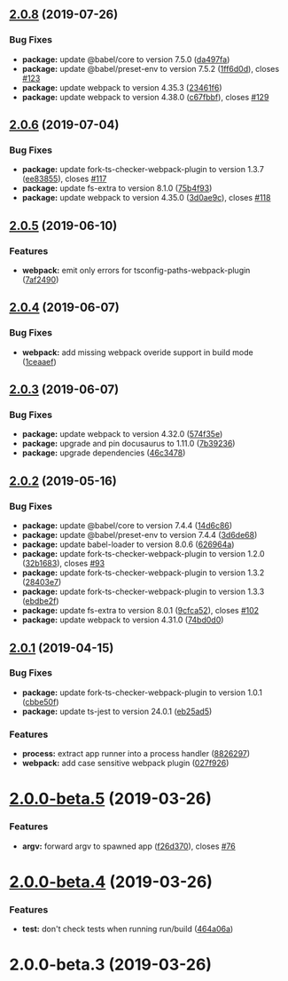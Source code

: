 ## [2.0.8](https://github.com/liangchunn/typescript-node-scripts/compare/v2.0.6...v2.0.8) (2019-07-26)


### Bug Fixes

* **package:** update @babel/core to version 7.5.0 ([da497fa](https://github.com/liangchunn/typescript-node-scripts/commit/da497fa))
* **package:** update @babel/preset-env to version 7.5.2 ([1ff6d0d](https://github.com/liangchunn/typescript-node-scripts/commit/1ff6d0d)), closes [#123](https://github.com/liangchunn/typescript-node-scripts/issues/123)
* **package:** update webpack to version 4.35.3 ([23461f6](https://github.com/liangchunn/typescript-node-scripts/commit/23461f6))
* **package:** update webpack to version 4.38.0 ([c67fbbf](https://github.com/liangchunn/typescript-node-scripts/commit/c67fbbf)), closes [#129](https://github.com/liangchunn/typescript-node-scripts/issues/129)



## [2.0.6](https://github.com/liangchunn/typescript-node-scripts/compare/v2.0.5...v2.0.6) (2019-07-04)


### Bug Fixes

* **package:** update fork-ts-checker-webpack-plugin to version 1.3.7 ([ee83855](https://github.com/liangchunn/typescript-node-scripts/commit/ee83855)), closes [#117](https://github.com/liangchunn/typescript-node-scripts/issues/117)
* **package:** update fs-extra to version 8.1.0 ([75b4f93](https://github.com/liangchunn/typescript-node-scripts/commit/75b4f93))
* **package:** update webpack to version 4.35.0 ([3d0ae9c](https://github.com/liangchunn/typescript-node-scripts/commit/3d0ae9c)), closes [#118](https://github.com/liangchunn/typescript-node-scripts/issues/118)



## [2.0.5](https://github.com/liangchunn/typescript-node-scripts/compare/v2.0.4...v2.0.5) (2019-06-10)


### Features

* **webpack:** emit only errors for tsconfig-paths-webpack-plugin ([7af2490](https://github.com/liangchunn/typescript-node-scripts/commit/7af2490))



## [2.0.4](https://github.com/liangchunn/typescript-node-scripts/compare/v2.0.3...v2.0.4) (2019-06-07)


### Bug Fixes

* **webpack:** add missing webpack overide support in build mode ([1ceaaef](https://github.com/liangchunn/typescript-node-scripts/commit/1ceaaef))



## [2.0.3](https://github.com/liangchunn/typescript-node-scripts/compare/v2.0.2...v2.0.3) (2019-06-07)


### Bug Fixes

* **package:** update webpack to version 4.32.0 ([574f35e](https://github.com/liangchunn/typescript-node-scripts/commit/574f35e))
* **package:** upgrade and pin docusaurus to 1.11.0 ([7b39236](https://github.com/liangchunn/typescript-node-scripts/commit/7b39236))
* **package:** upgrade dependencies ([46c3478](https://github.com/liangchunn/typescript-node-scripts/commit/46c3478))



## [2.0.2](https://github.com/liangchunn/typescript-node-scripts/compare/v2.0.1...v2.0.2) (2019-05-16)


### Bug Fixes

* **package:** update @babel/core to version 7.4.4 ([14d6c86](https://github.com/liangchunn/typescript-node-scripts/commit/14d6c86))
* **package:** update @babel/preset-env to version 7.4.4 ([3d6de68](https://github.com/liangchunn/typescript-node-scripts/commit/3d6de68))
* **package:** update babel-loader to version 8.0.6 ([626964a](https://github.com/liangchunn/typescript-node-scripts/commit/626964a))
* **package:** update fork-ts-checker-webpack-plugin to version 1.2.0 ([32b1683](https://github.com/liangchunn/typescript-node-scripts/commit/32b1683)), closes [#93](https://github.com/liangchunn/typescript-node-scripts/issues/93)
* **package:** update fork-ts-checker-webpack-plugin to version 1.3.2 ([28403e7](https://github.com/liangchunn/typescript-node-scripts/commit/28403e7))
* **package:** update fork-ts-checker-webpack-plugin to version 1.3.3 ([ebdbe2f](https://github.com/liangchunn/typescript-node-scripts/commit/ebdbe2f))
* **package:** update fs-extra to version 8.0.1 ([9cfca52](https://github.com/liangchunn/typescript-node-scripts/commit/9cfca52)), closes [#102](https://github.com/liangchunn/typescript-node-scripts/issues/102)
* **package:** update webpack to version 4.31.0 ([74bd0d0](https://github.com/liangchunn/typescript-node-scripts/commit/74bd0d0))



## [2.0.1](https://github.com/liangchunn/typescript-node-scripts/compare/v2.0.0...v2.0.1) (2019-04-15)


### Bug Fixes

* **package:** update fork-ts-checker-webpack-plugin to version 1.0.1 ([cbbe50f](https://github.com/liangchunn/typescript-node-scripts/commit/cbbe50f))
* **package:** update ts-jest to version 24.0.1 ([eb25ad5](https://github.com/liangchunn/typescript-node-scripts/commit/eb25ad5))


### Features

* **process:** extract app runner into a process handler ([8826297](https://github.com/liangchunn/typescript-node-scripts/commit/8826297))
* **webpack:** add case sensitive webpack plugin ([027f926](https://github.com/liangchunn/typescript-node-scripts/commit/027f926))



# [2.0.0-beta.5](https://github.com/liangchunn/typescript-node-scripts/compare/v2.0.0-beta.4...v2.0.0-beta.5) (2019-03-26)


### Features

* **argv:** forward argv to spawned app ([f26d370](https://github.com/liangchunn/typescript-node-scripts/commit/f26d370)), closes [#76](https://github.com/liangchunn/typescript-node-scripts/issues/76)



# [2.0.0-beta.4](https://github.com/liangchunn/typescript-node-scripts/compare/v2.0.0-beta.3...v2.0.0-beta.4) (2019-03-26)


### Features

* **test:** don't check tests when running run/build ([464a06a](https://github.com/liangchunn/typescript-node-scripts/commit/464a06a))



# 2.0.0-beta.3 (2019-03-26)



